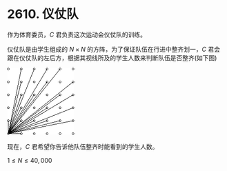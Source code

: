 # 2610. 仪仗队

作为体育委员，$C$ 君负责这次运动会仪仗队的训练。

仪仗队是由学生组成的 $N\times N$ 的方阵，为了保证队伍在行进中整齐划一，$C$ 君会跟在仪仗队的左后方，根据其视线所及的学生人数来判断队伍是否整齐(如下图)

![](./pic/仪仗队.png)

现在，$C$ 君希望你告诉他队伍整齐时能看到的学生人数。

$1\leq N\leq 40,000$
